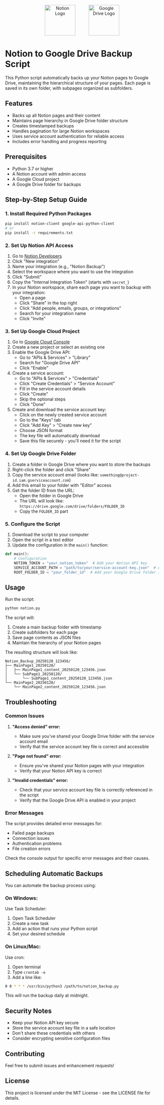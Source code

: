 <div align="center">
   <p align="center">
      <img src="https://logos-world.net/wp-content/uploads/2024/08/Notion-Logo.png" width="100" height="100" alt="Notion Logo" style="object-fit: cover;"/>
      &nbsp;&nbsp;&nbsp;&nbsp;
      &nbsp;&nbsp;&nbsp;&nbsp;
      <img src="https://storage.googleapis.com/gweb-uniblog-publish-prod/original_images/Google_Drive.png" width="100" height="100" alt="Google Drive Logo" style="object-fit: cover;"/>
   </p>
</div>

# Notion to Google Drive Backup Script

This Python script automatically backs up your Notion pages to Google Drive, maintaining the hierarchical structure of your pages. Each page is saved in its own folder, with subpages organized as subfolders.

## Features

- Backs up all Notion pages and their content
- Maintains page hierarchy in Google Drive folder structure
- Creates timestamped backups
- Handles pagination for large Notion workspaces
- Uses service account authentication for reliable access
- Includes error handling and progress reporting

## Prerequisites

- Python 3.7 or higher
- A Notion account with admin access
- A Google Cloud project
- A Google Drive folder for backups

## Step-by-Step Setup Guide

### 1. Install Required Python Packages

```bash
pip install notion-client google-api-python-client
# or
pip install -r requirements.txt
```

### 2. Set Up Notion API Access

1. Go to [Notion Developers](https://www.notion.so/my-integrations)
2. Click "New integration"
3. Name your integration (e.g., "Notion Backup")
4. Select the workspace where you want to use the integration
5. Click "Submit"
6. Copy the "Internal Integration Token" (starts with `secret_`)
7. In your Notion workspace, share each page you want to backup with your integration:
   - Open a page
   - Click "Share" in the top right
   - Click "Add people, emails, groups, or integrations"
   - Search for your integration name
   - Click "Invite"

### 3. Set Up Google Cloud Project

1. Go to [Google Cloud Console](https://console.cloud.google.com/)
2. Create a new project or select an existing one
3. Enable the Google Drive API:
   - Go to "APIs & Services" > "Library"
   - Search for "Google Drive API"
   - Click "Enable"
4. Create a service account:
   - Go to "APIs & Services" > "Credentials"
   - Click "Create Credentials" > "Service Account"
   - Fill in the service account details
   - Click "Create"
   - Skip the optional steps
   - Click "Done"
5. Create and download the service account key:
   - Click on the newly created service account
   - Go to the "Keys" tab
   - Click "Add Key" > "Create new key"
   - Choose JSON format
   - The key file will automatically download
   - Save this file securely - you'll need it for the script

### 4. Set Up Google Drive Folder

1. Create a folder in Google Drive where you want to store the backups
2. Right-click the folder and click "Share"
3. Copy the service account email (looks like: `something@project-id.iam.gserviceaccount.com`)
4. Add this email to your folder with "Editor" access
5. Get the folder ID from the URL:
   - Open the folder in Google Drive
   - The URL will look like: `https://drive.google.com/drive/folders/FOLDER_ID`
   - Copy the `FOLDER_ID` part

### 5. Configure the Script

1. Download the script to your computer
2. Open the script in a text editor
3. Update the configuration in the `main()` function:

```python
def main():
    # Configuration
    NOTION_TOKEN = "your_notion_token"  # Add your Notion API key
    SERVICE_ACCOUNT_PATH = "path/to/your/service-account-key.json"  # Add path to your service account JSON file
    ROOT_FOLDER_ID = "your_folder_id"  # Add your Google Drive folder ID
```

## Usage

Run the script:

```bash
python notion.py
```

The script will:
1. Create a main backup folder with timestamp
2. Create subfolders for each page
3. Save page contents as JSON files
4. Maintain the hierarchy of your Notion pages

The resulting structure will look like:

```
Notion_Backup_20250120_123456/
├── MainPage1_20250120/
│   ├── MainPage1_content_20250120_123456.json
│   └── SubPage1_20250120/
│       └── SubPage1_content_20250120_123456.json
└── MainPage2_20250120/
    └── MainPage2_content_20250120_123456.json
```

## Troubleshooting

### Common Issues

1. **"Access denied" error:**
   - Make sure you've shared your Google Drive folder with the service account email
   - Verify that the service account key file is correct and accessible

2. **"Page not found" error:**
   - Ensure you've shared your Notion pages with your integration
   - Verify that your Notion API key is correct

3. **"Invalid credentials" error:**
   - Check that your service account key file is correctly referenced in the script
   - Verify that the Google Drive API is enabled in your project

### Error Messages

The script provides detailed error messages for:
- Failed page backups
- Connection issues
- Authentication problems
- File creation errors

Check the console output for specific error messages and their causes.

## Scheduling Automatic Backups

You can automate the backup process using:

### On Windows:
Use Task Scheduler:
1. Open Task Scheduler
2. Create a new task
3. Add an action that runs your Python script
4. Set your desired schedule

### On Linux/Mac:
Use cron:
1. Open terminal
2. Type `crontab -e`
3. Add a line like:
```bash
0 0 * * * /usr/bin/python3 /path/to/notion_backup.py
```
This will run the backup daily at midnight.

## Security Notes

- Keep your Notion API key secure
- Store the service account key file in a safe location
- Don't share these credentials with others
- Consider encrypting sensitive configuration files

## Contributing

Feel free to submit issues and enhancement requests!

## License

This project is licensed under the MIT License - see the LICENSE file for details.